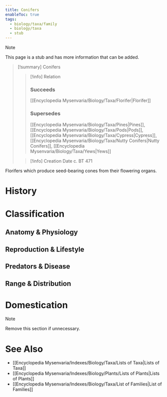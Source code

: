 ```yaml
---
title: Conifers
enableToc: true
tags:
  - biology/taxa/family
  - biology/taxa
  - stub
---
```


> [!note]
> This page is a stub and has more information that can be added.

> [!summary] Conifers
> > [!info] Relation
> > ### Succeeds
> > [[Encyclopedia Mysenvaria/Biology/Taxa/Florifer|Florifer]]
> > ### Supersedes
> > [[Encyclopedia Mysenvaria/Biology/Taxa/Pines|Pines]], [[Encyclopedia Mysenvaria/Biology/Taxa/Pods|Pods]], [[Encyclopedia Mysenvaria/Biology/Taxa/Cypress|Cypress]], [[Encyclopedia Mysenvaria/Biology/Taxa/Nutty Conifers|Nutty Conifers]], [[Encyclopedia Mysenvaria/Biology/Taxa/Yews|Yews]]
>
> > [!info] Creation Date
> > c. BT 471

Florifers which produce seed-bearing cones from their flowering organs.
# History

# Classification
## Anatomy & Physiology

## Reproduction & Lifestyle

## Predators & Disease

## Range & Distribution

# Domestication

> [!note]
> Remove this section if unnecessary.
# See Also
- [[Encyclopedia Mysenvaria/Indexes/Biology/Taxa/Lists of Taxa|Lists of Taxa]]
- [[Encyclopedia Mysenvaria/Indexes/Biology/Plants/Lists of Plants|Lists of Plants]]
- [[Encyclopedia Mysenvaria/Indexes/Biology/Taxa/List of Families|List of Families]]